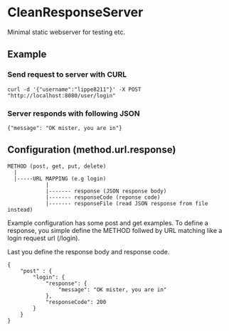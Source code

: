 # CleanResponseServer
Minimal static webserver for testing etc.


## Example


### Send request to server with CURL
```
curl -d '{"username":"lippe8211"}' -X POST "http://localhost:8080/user/login"
```

### Server responds with following JSON
```
{"message": "OK mister, you are in"}
```

## Configuration (method.url.response)
```
METHOD (post, get, put, delete)
  |
  |-----URL MAPPING (e.g login)
            |
            |------- response (JSON response body)
            |------- responseCode (reponse code)
            |------- responseFile (read JSON response from file instead)
```

Example configuration has some post and get examples. To define a response, you simple define the METHOD follwed by URL matching like a login request url (/login).

Last you define the response body and response code. 

```
{
    "post" : {
        "login": {
            "response": {
                "message": "OK mister, you are in"
            },
            "responseCode": 200
        }
    }
}
```
